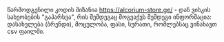 წარმოდგენილი კოდის მიზანია https://alcorium-store.ge/ - დან ვისკის სახეობების "გაპარსვა", რის შემდეგაც მოგვაქვს შემდეგი ინფორმაცია: დასახელება (ბრენდი), მოცულობა, ფასი, სურათი, რომლებსაც ვინახავთ csv ფაილში.
